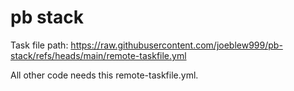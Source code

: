 # pb stack

Task file path: https://raw.githubusercontent.com/joeblew999/pb-stack/refs/heads/main/remote-taskfile.yml

All other code needs this remote-taskfile.yml.